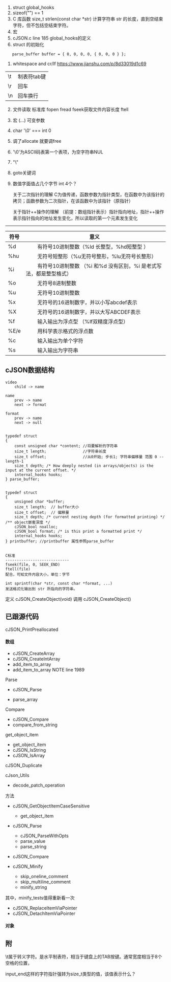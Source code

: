 1. struct global_hooks
2. sizeof("") == 1
3. C 库函数 size_t strlen(const char *str) 计算字符串 str 的长度，直到空结束字符，但不包括空结束字符。
4. 宏
5. cJSON.c line 185  global_hooks的定义
6. struct 的初始化
````
   parse_buffer buffer = { 0, 0, 0, 0, { 0, 0, 0 } };
````

1. whitespace and cr/lf  https://www.jianshu.com/p/8d33019d1c69  

|||
|----|----|
|\t |制表符tab键 | 
|\r |回车 |
|\n |回车换行
2. 文件读取  标准库   fopen fread fseek获取文件内容长度  ftell
3. 宏 (...) 可变参数
4. char '\0' === int 0
5. 调了allocate 就要调free
6. '\0'为ASCII码表第一个表项，为空字符串NUL
7. \"\\\"
8. goto关键词
9. 数值字面值占几个字节 int 4个？


    关于二次指针的理解
    C为值传递，函数参数为指针类型，在函数中为该指针的拷贝；函数参数为二次指针，在该函数中为该指针（原指针）

    关于指针++操作的理解 
    （前提：数组指针表示）指针指向地址，指针++操作表示指针指向的地址发生变化，所以读取的第一个元素发生变化





----------------------------------
|符号|意义|
|----|----|
|%d| 　　 有符号10进制整数（%ld 长整型，%hd短整型 ）|
|%hu| 　　 无符号短整形（%u无符号整形，%lu无符号长整形）|
|%i| 　　 有符号10进制整数 （%i 和%d 没有区别，%i 是老式写法，都是整型格式）|
|%o| 　　 无符号8进制整数|
|%u| 　　 无符号10进制整数|
|%x| 　　 无符号的16进制数字，并以小写abcdef表示|
|%X| 　　 无符号的16进制数字，并以大写ABCDEF表示|
|%f|　　  输入输出为浮点型 （%lf双精度浮点型）|
|%E/e| 　　 用科学表示格式的浮点数|
|%c| 　　 输入输出为单个字符|
|%s| 　　 输入输出为字符串|


cJSON数据结构
----

````
video
    child -> name
    
name
    prev -> name
    next -> format
    
format 
    prev -> name
    next -> null


typedef struct
{
    const unsigned char *content; //将要解析的字符串
    size_t length;                //字符串长度
    size_t offset;                //从0开始; 步长1; 字符串偏移量 范围 0 -- length-1
    size_t depth; /* How deeply nested (in arrays/objects) is the input at the current offset. */
    internal_hooks hooks;
} parse_buffer;


typedef struct 
{
    unsigned char *buffer;
    size_t length;  // buffer大小
    size_t offset;  // 偏移量
    size_t depth; /* current nesting depth (for formatted printing) */ /** object嵌套深度 */
    cJSON_bool noalloc;
    cJSON_bool format; /* is this print a formatted print */
    internal_hooks hooks;
} printbuffer; //printbuffer 属性参照parse_buffer


C标准
----------------------------
fseek(file, 0, SEEK_END) 
ftell(file)
配合，可知文件内容大小，单位：字节

int sprintf(char *str, const char *format, ...) 
发送格式化输出到 str 所指向的字符串。

````
定义 cJSON_CreateObject(void)
调用 cJSON_CreateObject()

已跟源代码
------------------------------------
cJSON_PrintPreallocated
#### 数组
- cJSON_CreateArray
- cJSON_CreateIntArray
- add_item_to_array
- add_item_to_array NOTE line 1989

Parse
- cJSON_Parse

- parse_array

Compare 
- cJSON_Compare 
- compare_from_string

get_object_item
- get_object_item
- cJSON_IsString
- cJSON_IsArray

cJSON_Duplicate


cJson_Utils
- decode_patch_operation


方法
- cJSON_GetObjectItemCaseSensitive
    - get_object_item
    
- cJSON_Parse
    - cJSON_ParseWithOpts
    - parse_value
    - parse_string
- cJSON_Compare 
- cJSON_Minify
    - skip_oneline_comment
    - skip_multiline_comment
    - minify_string
    
其中，minify_tests值得重新看一次

- cJSON_ReplaceItemViaPointer
- cJSON_DetachItemViaPointer
    
#### 对象

附
---------------
\t属于转义字符。是水平制表符，相当于键盘上的TAB按键。通常宽度相当于8个空格的位置，

input_end这样的字符指针强转为size_t类型的值，该值表示什么？
